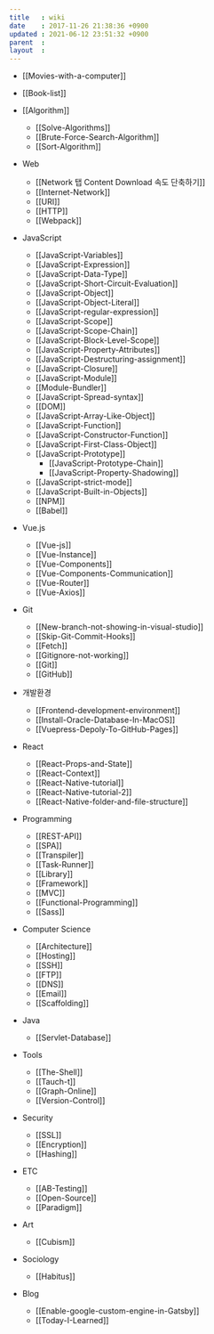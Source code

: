 ```yaml
---
title   : wiki
date    : 2017-11-26 21:38:36 +0900
updated : 2021-06-12 23:51:32 +0900
parent  : 
layout  :
---
```


* [[Movies-with-a-computer]]
* [[Book-list]]
* [[Algorithm]]
	* [[Solve-Algorithms]]
	* [[Brute-Force-Search-Algorithm]]
	* [[Sort-Algorithm]]
* Web
	* [[Network 탭 Content Download 속도 단축하기]]
	* [[Internet-Network]]
	* [[URI]]
	* [[HTTP]]
	* [[Webpack]]
* JavaScript
	* [[JavaScript-Variables]]
	* [[JavaScript-Expression]]
	* [[JavaScript-Data-Type]]
	* [[JavaScript-Short-Circuit-Evaluation]]
	* [[JavaScript-Object]]
	* [[JavaScript-Object-Literal]]
	* [[JavaScript-regular-expression]]
	* [[JavaScript-Scope]]
	* [[JavaScript-Scope-Chain]]
	* [[JavaScript-Block-Level-Scope]]
	* [[JavaScript-Property-Attributes]]
	* [[JavaScript-Destructuring-assignment]]
	* [[JavaScript-Closure]]
	* [[JavaScript-Module]]
	* [[Module-Bundler]]
	* [[JavaScript-Spread-syntax]]
	* [[DOM]]
	* [[JavaScript-Array-Like-Object]]
	* [[JavaScript-Function]]
	* [[JavaScript-Constructor-Function]]
	* [[JavaScript-First-Class-Object]]
	* [[JavaScript-Prototype]]
		* [[JavaScript-Prototype-Chain]] 
		* [[JavaScript-Property-Shadowing]]
	* [[JavaScript-strict-mode]]
	* [[JavaScript-Built-in-Objects]]
	* [[NPM]]
	* [[Babel]]
* Vue.js
	* [[Vue-js]]
	* [[Vue-Instance]]
	* [[Vue-Components]]
	* [[Vue-Components-Communication]]
	* [[Vue-Router]]
	* [[Vue-Axios]]
* Git
	* [[New-branch-not-showing-in-visual-studio]]
	* [[Skip-Git-Commit-Hooks]]
	* [[Fetch]]
	* [[Gitignore-not-working]]
	* [[Git]]
	* [[GitHub]]
* 개발환경
	* [[Frontend-development-environment]]
	* [[Install-Oracle-Database-In-MacOS]]
	* [[Vuepress-Depoly-To-GitHub-Pages]]
* React
	* [[React-Props-and-State]]
	* [[React-Context]]
	* [[React-Native-tutorial]]
	* [[React-Native-tutorial-2]]
	* [[React-Native-folder-and-file-structure]]

* Programming 
	* [[REST-API]]
	* [[SPA]]
	* [[Transpiler]]
	* [[Task-Runner]]
	* [[Library]]
	* [[Framework]]
	* [[MVC]]
	* [[Functional-Programming]]
	* [[Sass]]

* Computer Science
	* [[Architecture]]
	* [[Hosting]]
	* [[SSH]]
	* [[FTP]]
	* [[DNS]]
	* [[Email]]
	* [[Scaffolding]]
* Java
	* [[Servlet-Database]] 
* Tools
	* [[The-Shell]]
	* [[Tauch-t]]
	* [[Graph-Online]]
	* [[Version-Control]]
* Security 
	* [[SSL]]
	* [[Encryption]]
	* [[Hashing]]
* ETC
	* [[AB-Testing]]
	* [[Open-Source]] 
	* [[Paradigm]]
* Art
	* [[Cubism]]
* Sociology
	* [[Habitus]]	 
* Blog
	* [[Enable-google-custom-engine-in-Gatsby]]
	* [[Today-I-Learned]] 

